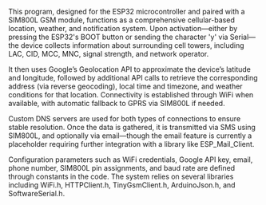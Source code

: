 This program, designed for the ESP32 microcontroller and paired with a SIM800L GSM module, functions as a comprehensive cellular-based location, weather, and notification system. Upon activation—either by pressing the ESP32's BOOT button or sending the character 'y' via Serial—the device collects information about surrounding cell towers, including LAC, CID, MCC, MNC, signal strength, and network operator.

It then uses Google’s Geolocation API to approximate the device’s latitude and longitude, followed by additional API calls to retrieve the corresponding address (via reverse geocoding), local time and timezone, and weather conditions for that location. Connectivity is established through WiFi when available, with automatic fallback to GPRS via SIM800L if needed.

Custom DNS servers are used for both types of connections to ensure stable resolution. Once the data is gathered, it is transmitted via SMS using SIM800L, and optionally via email—though the email feature is currently a placeholder requiring further integration with a library like ESP_Mail_Client. 

Configuration parameters such as WiFi credentials, Google API key, email, phone number, SIM800L pin assignments, and baud rate are defined through constants in the code. The system relies on several libraries including WiFi.h, HTTPClient.h, TinyGsmClient.h, ArduinoJson.h, and SoftwareSerial.h. 

